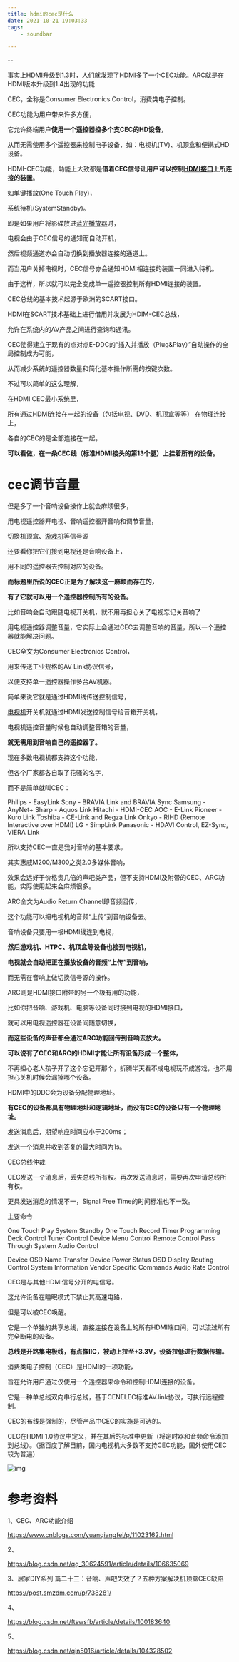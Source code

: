 ```yaml
---
title: hdmi的cec是什么
date: 2021-10-21 19:03:33
tags:
	- soundbar

---
```


--

事实上HDMI升级到1.3时，人们就发现了HDMI多了一个CEC功能。ARC就是在HDMI版本升级到1.4出现的功能 

CEC，全称是Consumer Electronics Control，消费类电子控制。

CEC功能为用户带来许多方便，

它允许终端用户**使用一个遥控器控多个支CEC的HD设备**，

从而无需使用多个遥控器来控制电子设备，如：电视机(TV)、机顶盒和便携式HD设备。



HDMI-CEC功能，功能上大致都是**借着CEC信号让用户可以控制[HDMI接口](https://www.baidu.com/s?wd=HDMI接口&tn=44039180_cpr&fenlei=mv6quAkxTZn0IZRqIHckPjm4nH00T1Y3uhm1nHPhPjTYmWPWn1Pb0ZwV5Hcvrjm3rH6sPfKWUMw85HfYnjn4nH6sgvPsT6KdThsqpZwYTjCEQLGCpyw9Uz4Bmy-bIi4WUvYETgN-TLwGUv3EPWfYn1fzP1f)上所连接的装置**。

如单键播放(One Touch Play)，

系统待机(SystemStandby)。

即是如果用户将影碟放进[蓝光播放器](https://www.baidu.com/s?wd=蓝光播放器&tn=44039180_cpr&fenlei=mv6quAkxTZn0IZRqIHckPjm4nH00T1Y3uhm1nHPhPjTYmWPWn1Pb0ZwV5Hcvrjm3rH6sPfKWUMw85HfYnjn4nH6sgvPsT6KdThsqpZwYTjCEQLGCpyw9Uz4Bmy-bIi4WUvYETgN-TLwGUv3EPWfYn1fzP1f)时，

电视会由于CEC信号的通知而自动开机，

然后视频通道亦会自动切换到播放器连接的通道上。

而当用户关掉电视时，CEC信号亦会通知HDMI相连接的装置一同进入待机。

由于这样，所以就可以完全变成单一遥控器控制所有HDMI连接的装置。



CEC总线的基本技术起源于欧洲的SCART接口。

HDMI在SCART技术基础上进行借用并发展为HDIM-CEC总线，

允许在系统内的AV产品之间进行查询和通讯。

CEC使得建立于现有的点对点E-DDC的“插入并播放（Plug&Play）”自动操作的全局控制成为可能，

从而减少系统的遥控器数量和简化基本操作所需的按键次数。



不过可以简单的这么理解，

在HDMI CEC最小系统里，

所有通过HDMI连接在一起的设备（包括电视、DVD、机顶盒等等） 在物理连接上，

各自的CEC的是全部连接在一起，

**可以看做，在一条CEC线（标准HDMI接头的第13个腿）上挂着所有的设备。**



# cec调节音量

但是多了一个音响设备操作上就会麻烦很多，

用电视遥控器开电视、音响遥控器开音响和调节音量，

切换机顶盒、[游戏机](https://www.smzdm.com/fenlei/youxiji/)等信号源

还要看你把它们接到电视还是音响设备上，

用不同的遥控器去控制对应的设备。

**而标题里所说的CEC正是为了解决这一麻烦而存在的，**

**有了它就可以用一个遥控器控制所有的设备。**

比如音响会自动跟随电视开关机，就不用再担心关了电视忘记关音响了

用电视遥控器调整音量，它实际上会通过CEC去调整音响的音量，所以一个遥控器就能解决问题。



CEC全文为Consumer Electronics Control，

用来传送工业规格的AV Link协议信号，

以便支持单一遥控器操作多台AV机器。

简单来说它就是通过HDMI线传送控制信号，

[电视机](https://www.smzdm.com/fenlei/dianshi/)开关机就通过HDMI发送控制信号给音箱开关机，

电视机遥控音量时候也自动调整音箱的音量，

**就无需用到音响自己的遥控器了。**

现在多数电视机都支持这个功能，

但各个厂家都各自取了花骚的名字，

而不是简单就叫CEC：

Philips - EasyLink
Sony - BRAVIA Link and BRAVIA Sync
Samsung - AnyNet+
Sharp - Aquos Link
Hitachi - HDMI-CEC
AOC - E-Link
Pioneer - Kuro Link
Toshiba - CE-Link and Regza Link
Onkyo - RIHD (Remote Interactive over HDMI)
LG - SimpLink
Panasonic - HDAVI Control, EZ-Sync, VIERA Link



所以支持CEC一直是我对音响的基本要求。

其实惠威M200/M300之类2.0多媒体音响，

效果会远好于价格贵几倍的声吧类产品，但不支持HDMI及附带的CEC、ARC功能，实际使用起来会麻烦很多。



ARC全文为Audio Return Channel即音频回传，

这个功能可以把电视机的音频“上传”到音响设备去。

音响设备只要用一根HDMI线连到电视，

**然后游戏机、HTPC、机顶盒等设备也接到电视机，**

**电视就会自动把正在播放设备的音频“上传”到音响，**

而无需在音响上做切换信号源的操作。



ARC则是HDMI接口附带的另一个极有用的功能，

比如你把音响、游戏机、电脑等设备同时接到电视的HDMI接口，

就可以用电视遥控器在设备间随意切换，

**而这些设备的声音都会通过ARC功能回传到音响去放大。**

**可以说有了CEC和ARC的HDMI才能让所有设备形成一个整体，**

不再担心老人孩子开了这个忘记开那个，折腾半天看不成电视玩不成游戏，也不用担心关机时候会漏掉哪个设备。



HDMI中的DDC会为设备分配物理地址。

**有CEC的设备都具有物理地址和逻辑地址，而没有CEC的设备只有一个物理地址。**



发送消息后，期望响应时间应小于200ms；

发送一个消息并收到答复的最大时间为1s。

CEC总线仲裁

CEC发送一个消息后，丢失总线所有权。再次发送消息时，需要再次申请总线所有权。

更具发送消息的情况不一，Signal Free Time的时间标准也不一致。

主要命令

One Touch Play
System Standby
One Touch Record
Timer Programming
Deck Control
Tuner Control
Device Menu Control
Remote Control Pass Through
System Audio Control

Device OSD Name Transfer
Device Power Status
OSD Display
Routing Control
System Information
Vendor Specific Commands
Audio Rate Control



CEC是与其他HDMI信号分开的电信号。

这允许设备在睡眠模式下禁止其高速电路，

但是可以被CEC唤醒。

它是一个单独的共享总线，直接连接在设备上的所有HDMI端口间，可以流过所有完全断电的设备。

**总线是开路集电极线，有点像IIC，被动上拉至+3.3V，设备拉低进行数据传输。**



消费类电子控制（CEC）是HDMI的一项功能，

旨在允许用户通过仅使用一个遥控器来命令和控制HDMI连接的设备。

它是一种单总线双向串行总线，基于CENELEC标准AV.link协议，可执行远程控制。

CEC的布线是强制的，尽管产品中CEC的实施是可选的。

CEC在HDMI 1.0协议中定义，并在其后的标准中更新（将定时器和音频命令添加到总线）。（据百度了解目前，国内电视机大多数不支持CEC功能，国外使用CEC较为普遍）



![img](../images/playopenwrt_pic/20200215151753488.png)





# 参考资料

1、CEC、ARC功能介绍

https://www.cnblogs.com/yuanqiangfei/p/11023162.html

2、

https://blog.csdn.net/qq_30624591/article/details/106635069

3、居家DIY系列 篇二十三：音响、声吧失效了？五种方案解决机顶盒CEC缺陷

https://post.smzdm.com/p/738281/

4、

https://blog.csdn.net/ftswsfb/article/details/100183640

5、

https://blog.csdn.net/qin5016/article/details/104328502